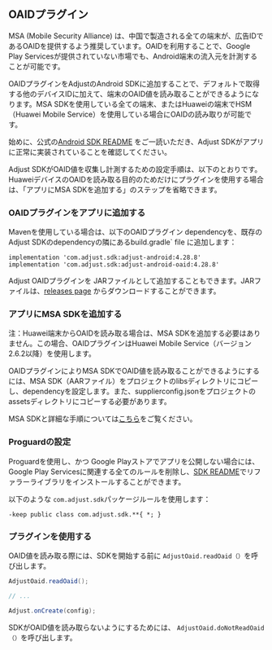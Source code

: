 ## OAIDプラグイン

MSA (Mobile Security Alliance) は、中国で製造される全ての端末が、広告IDであるOAIDを提供するよう推奨しています。OAIDを利用することで、Google Play Servicesが提供されていない市場でも、Android端末の流入元を計測することが可能です。

OAIDプラグインをAdjustのAndroid SDKに追加することで、デフォルトで取得する他のデバイスIDに加えて、端末のOAID値を読み取ることができるようになります。MSA SDKを使用している全ての端末、またはHuaweiの端末でHSM（Huawei Mobile Service）を使用している場合にOAIDの読み取りが可能です。

始めに、公式の[Android SDK README][readme] をご一読いただき、Adjust SDKがアプリに正常に実装されていることを確認してください。

Adjust SDKがOAID値を収集し計測するための設定手順は、以下のとおりです。HuaweiデバイスのOAIDを読み取る目的のためだけにプラグインを使用する場合は、「アプリにMSA SDKを追加する」のステップを省略できます。

### OAIDプラグインをアプリに追加する

Mavenを使用している場合は、以下のOAIDプラグイン dependencyを、既存のAdjust SDKのdependencyの隣にあるbuild.gradle` file に追加します：

```
implementation 'com.adjust.sdk:adjust-android:4.28.8'
implementation 'com.adjust.sdk:adjust-android-oaid:4.28.8'
```

Adjust OAIDプラグインを JARファイルとして追加することもできます。JARファイルは、[releases page][releases] からダウンロードすることができます。

### アプリにMSA SDKを追加する

注：Huawei端末からOAIDを読み取る場合は、MSA SDKを追加する必要はありません。この場合、OAIDプラグインはHuawei Mobile Service（バージョン2.6.2以降）を使用します。

OAIDプラグインによりMSA SDKでOAID値を読み取ることができるようにするには、MSA SDK（AARファイル）をプロジェクトのlibsディレクトリにコピーし、dependencyを設定します。また、supplierconfig.jsonをプロジェクトのassetsディレクトリにコピーする必要があります。

MSA SDKと詳細な手順については[こちら](msasdk)をご覧ください。


### Proguardの設定

Proguardを使用し、かつ Google Playストアでアプリを公開しない場合には、Google Play Servicesに関連する全てのルールを削除し、[SDK README][readme proguard]でリファラーライブラリをインストールすることができます。

以下のような `com.adjust.sdk`パッケージルールを使用します：

```
-keep public class com.adjust.sdk.**{ *; }
```

### プラグインを使用する

OAID値を読み取る際には、SDKを開始する前に `AdjustOaid.readOaid（）`を呼び出します。

```java
AdjustOaid.readOaid();

// ...

Adjust.onCreate(config);
```

SDKがOAID値を読み取らないようにするためには、 `AdjustOaid.doNotReadOaid（）`を呼び出します。


[readme]:    ../../japanese/README.md
[releases]:  https://github.com/adjust/android_sdk/releases
[readme proguard]: ../../japanese/README.md#qs-proguard
[msasdk]:  http://www.msa-alliance.cn/col.jsp?id=120
